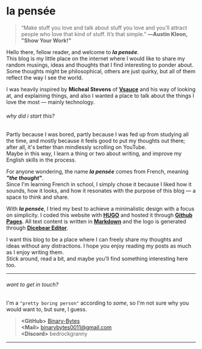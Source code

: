 # la pensée

> “Make stuff you love and talk about stuff you love and you’ll attract people who love that kind of stuff. It’s that simple.” **―Austin Kleon, "Show Your Work!"**

Hello there, fellow reader, and welcome to **_la pensée_**.\
This blog is my little place on the internet where I would like to share my random musings, ideas and thoughts that I find interesting to ponder about. Some thoughts might be philosophical, others are just quirky, but all of them reflect the way I see the world.

I was heavily inspired by **Micheal Stevens** of **[Vsauce](https://www.youtube.com/@Vsauce)** and his way of looking at, and explaining things, and also I wanted a place to talk about the things I love the most — mainly technology.

###### why did i start this?

Partly because I was bored, partly because I was fed up from studying all the time, and mostly because it feels good to put my thoughts out there; after all, it's better than mindlessly scrolling on YouTube.\
Maybe in this way, I learn a thing or two about writing, and improve my English skills in the process.

For anyone wondering, the name **_la pensée_** comes from French, meaning **_"the thought"_**.\
Since I'm learning French in school, I simply chose it because I liked how it sounds, how it looks, and how it resonates with the purpose of this blog — a space to think and share.

With **_la pensée_**, I tried my best to achieve a minimalistic design with a focus on simplicity. I coded this website with **[HUGO](https://gohugo.io/)** and hosted it through **[Github Pages](https://pages.github.com/)**. All text content is written in **[Markdown](https://en.wikipedia.org/wiki/Markdown)** and the logo is generated through **[Dicebear Editor](https://editor.dicebear.com/)**.

I want this blog to be a place where I can freely share my thoughts and ideas without any distractions. I hope you enjoy reading my posts as much as I enjoy writing them.\
Stick around, read a bit, and maybe you'll find something interesting here too.

---

###### want to get in touch?

I'm a `"pretty boring person"` according to _some_, so I'm not sure why you would want to, but sure, I guess.

> **<GitHub\>** [Binary-Bytes](https://github.com/Binary-Bytes/)\
> **<Mail\>** [binarybytes0011@gmail.com](mailto:binarybytes0011@gmail.com)\
> **<Discord\>** bedrockgranny

---